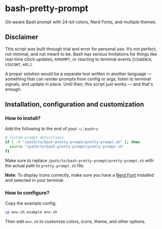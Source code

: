 # bash-pretty-prompt

Git-aware Bash prompt with 24-bit colors, Nerd Fonts, and multiple themes.

## Disclaimer

This script was built through trial and error for personal use. It’s not perfect, not minimal, and not meant to be. Bash has serious limitations for things like real-time clock updates, `RPROMPT`, or reacting to terminal events (`SIGWINCH`, `SIGCONT`, etc.).

A proper solution would be a separate tool written in another language — something that can render prompts from config or args, listen to terminal signals, and update in place. Until then, this script just works — and that's enough.

## Installation, configuration and customization

### How to install?

Add the following to the end of your `~/.bashrc`:

```bash
# Custom prompt definitions.
if [ -f "/path/to/bash-pretty-prompt/pretty-prompt.sh" ]; then
  source "/path/to/bash-pretty-prompt/pretty-prompt.sh"
fi
```

Make sure to replace `/path/to/bash-pretty-prompt/pretty-prompt.sh` with the actual path to `pretty-prompt.sh` file.

**Note:** To display icons correctly, make sure you have a [Nerd Font](https://www.nerdfonts.com/) installed and selected in your terminal.

### How to configure?

Copy the example config:

```bash
cp env.sh.example env.sh
```

Then edit `env.sh` to customize colors, icons, theme, and other options.
